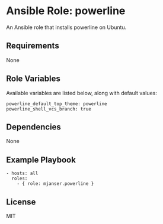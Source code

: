 # Ansible Role: powerline

An Ansible role that installs powerline on Ubuntu.

## Requirements

None

## Role Variables

Available variables are listed below, along with default values:

    powerline_default_top_theme: powerline
    powerline_shell_vcs_branch: true

## Dependencies

None

## Example Playbook

    - hosts: all
      roles:
        - { role: mjanser.powerline }

## License

MIT
